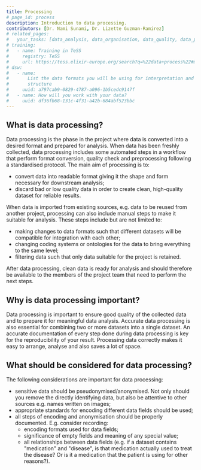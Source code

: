 ```yaml
---
title: Processing
# page_id: process
description: Introduction to data processing.
contributors: [Dr. Nami Sunami, Dr. Lizette Guzman-Ramirez]
# related_pages:
#   your_tasks: [data_analysis, data_organisation, data_quality, data_provenance]
# training:
#   - name: Training in TeSS
#     registry: TeSS
#     url: https://tess.elixir-europe.org/search?q=%22data+process%22#materials
# dsw:
#   - name:
#       List the data formats you will be using for interpretation and describe their
#       structure
#     uuid: a797cab9-0829-4787-a096-1b5cedc9147f
#   - name: How will you work with your data?
#     uuid: df36fb68-131c-4f31-a42b-684abf523bbc
---
```


## What is data processing?

Data processing is the phase in the project where data is converted into a desired format and prepared for analysis. When data has been freshly collected, data processing includes some automated steps in a workflow that perform format conversion, quality check and preprocessing following a standardised protocol. The main aim of processing is to:

- convert data into readable format giving it the shape and form necessary for downstream analysis;
- discard bad or low quality data in order to create clean, high-quality dataset for reliable results.

When data is imported from existing sources, e.g. data to be reused from another project, processing can also include manual steps to make it suitable for analysis. These steps include but are not limited to:

- making changes to data formats such that different datasets will be compatible for integration with each other;
- changing coding systems or ontologies for the data to bring everything to the same level;
- filtering data such that only data suitable for the project is retained.

After data processing, clean data is ready for analysis and should therefore be available to the members of the project team that need to perform the next steps.

## Why is data processing important?

Data processing is important to ensure good quality of the collected data and to prepare it for meaningful data analysis. Accurate data processing is also essential for combining two or more datasets into a single dataset. An accurate documentation of every step done during data processing is key for the reproducibility of your result. Processing data correctly makes it easy to arrange, analyse and also saves a lot of space.

## What should be considered for data processing?

The following considerations are important for data processing:

- sensitive data should be pseudonymised/anonymised. Not only should you remove the directly identifying data, but also be attentive to other sources e.g. names written on images;
- appropriate standards for encoding different data fields should be used;
- all steps of encoding and anonymisation should be properly documented. E.g. consider recording:
  - encoding formats used for data fields;
  - significance of empty fields and meaning of any special value;
  - all relationships between data fields (e.g. if a dataset contains "medication" and "disease", is that medication actually used to treat the disease? Or is it a medication that the patient is using for other reasons?).


    
